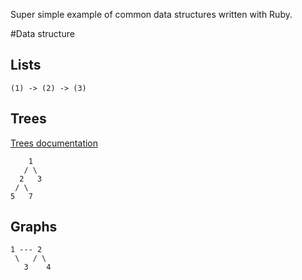Super simple example of common data structures written with Ruby.

#Data structure

## Lists
```
(1) -> (2) -> (3)
```

## Trees
[Trees documentation](trees/README.md)
```
    1
   / \
  2   3
 / \
5   7
```

## Graphs

```
1 --- 2
 \   / \
   3    4
```
